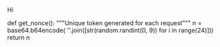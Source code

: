 Hi

def get_nonce():
    """Unique token generated for each request"""
    n = base64.b64encode(
        ''.join([str(random.randint(0, 9)) for i in range(24)]))
    return n
